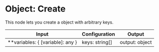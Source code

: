 # Object: Create

This node lets you create a object with arbitrary keys.

| Input                              | Configuration  | Output         |
| ---------------------------------- | -------------- | -------------- |
| \*\*variables: { [variable]: any } | keys: string[] | output: object |
